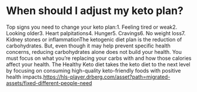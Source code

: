 # When should I adjust my keto plan?

Top signs you need to change your keto plan:1. Feeling tired or weak2. Looking older3. Heart palpitations4. Hunger5. Cravings6. No weight loss7. Kidney stones or inflammationThe ketogenic diet plan is the reduction of carbohydrates. But, even though it may help prevent specific health concerns, reducing carbohydrates alone does not build your health. You must focus on what you’re replacing your carbs with and how those calories affect your health. The Healthy Keto diet takes the keto diet to the next level by focusing on consuming high-quality keto-friendly foods with positive health impacts.https://hls-player.drberg.com/asset?path=migrated-assets/fixed-different-people-need